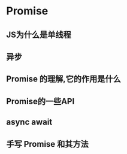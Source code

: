# Promise

## JS为什么是单线程

## 异步

## Promise 的理解,它的作用是什么

## Promise的一些API

## async await

## 手写 Promise 和其方法


